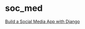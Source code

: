 # soc_med

<a href="https://www.youtube.com/watch?v=xSUm6iMtREA&ab_channel=freeCodeCamp.org">Build a Social Media App with Django</a>
